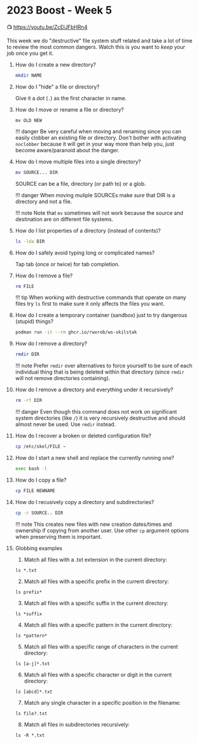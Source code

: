 # 2023 Boost - Week 5

📺 <https://youtu.be/ZcEIJFbHRn4>

This week we do "destructive" file system stuff related and take a lot of time to review the most common dangers. Watch this is you want to *keep* your job once you get it.

1. How do I create a new directory?
   
    ```sh
    mkdir NAME
    ```

1. How do I "hide" a file or directory?

    Give it a dot (`.`) as the first character in name.

1. How do I move or rename a file or directory?

    `mv OLD NEW`

    !!! danger
        Be very careful when moving and renaming since you can easily clobber an existing file or directory. Don't bother with activating `noclobber` because it will get in your way more than help you, just become aware/paranoid about the danger.

1. How do I move multiple files into a single directory?

    ```sh
    mv SOURCE... DIR
    ```

    SOURCE can be a file, directory (or path to) or a glob.

    !!! danger
        When moving muliple SOURCEs make *sure* that DIR is a directory and not a file.

    !!! note
        Note that `mv` sometimes will not work because the source and destination are on different file systems.

1. How do I list properties of a directory (instead of contents)?

    ```sh
    ls -lda DIR
    ```

1. How do I safely avoid typing long or complicated names?

    Tap tab (once or twice) for tab completion.

1. How do I remove a file?

    ```sh
    rm FILE
    ```

    !!! tip
        When working with destructive commands that operate on many files try `ls` first to make sure it only affects the files you want.

1. How do I create a temporary container (sandbox) just to try dangerous (stupid) things?

    ```sh
    podman run -it --rm ghcr.io/rwxrob/ws-skilstak
    ```

1. How do I remove a directory?

    ```sh
    rmdir DIR
    ```

    !!! note
        Prefer `rmdir` over alternatives to force yourself to be sure of each individual thing that is being deleted within that directory (since `rmdir` will not remove directories containing).

1. How do I remove a directory and everything under it recursively?

    ```sh
    rm -rf DIR
    ```

    !!! danger
        Even though this command does not work on significant system directories (like `/`) it is very recursively destructive and should almost never be used. Use `rmdir` instead.

1. How do I recover a broken or deleted configuration file?

    ```sh
    cp /etc/skel/FILE ~
    ```

1. How do I start a new shell and replace the currently running one?

    ```sh
    exec bash -l
    ```

1. How do I copy a file?

    ```sh
    cp FILE NEWNAME
    ```

1. How do I recusively copy a directory and subdirectories?

    ```sh
    cp -r SOURCE.. DIR
    ```

    !!! note
        This creates new files with new creation dates/times and ownership if copying from another user. Use other `cp` argument options when preserving them is important.
1. Globbing examples
    1. Match all files with a .txt extension in the current directory:
   ```
   ls *.txt
   ```

   2. Match all files with a specific prefix in the current directory:
   ```
   ls prefix*
   ```

   3. Match all files with a specific suffix in the current directory:
   ```
   ls *suffix
   ```

   4. Match all files with a specific pattern in the current directory:
   ```
   ls *pattern*
   ```

   5. Match all files with a specific range of characters in the current directory:
   ```
   ls [a-j]*.txt
   ```

   6. Match all files with a specific character or digit in the current directory:
   ```
   ls [abcd]*.txt
   ```

   7. Match any single character in a specific position in the filename:
   ```
   ls file?.txt
   ```

   8. Match all files in subdirectories recursively:
   ```
   ls -R *.txt
